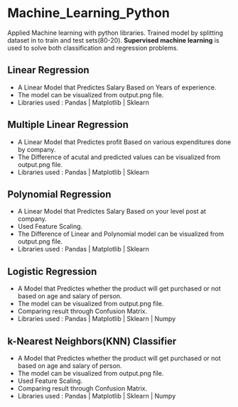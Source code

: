 # Machine_Learning_Python
Applied Machine learning with python libraries.
Trained model by splitting dataset in to train and test sets(80-20).
**Supervised machine learning** is used to solve both classification and regression problems.

## Linear Regression
- A Linear Model that Predictes Salary Based on Years of experience.
- The model can be visualized from output.png file.
- Libraries used : Pandas | Matplotlib | Sklearn

## Multiple Linear Regression
- A Linear Model that Predictes profit Based on various expenditures done by company.
- The Difference of acutal and predicted values can be visualized from output.png file.
- Libraries used : Pandas | Matplotlib | Sklearn

## Polynomial Regression
- A Linear Model that Predictes Salary Based on your level post at company.
- Used Feature Scaling.
- The Difference of Linear and Polynomial model can be visualized from output.png file.
- Libraries used : Pandas | Matplotlib | Sklearn

## Logistic Regression
- A Model that Predictes whether the product will get purchased or not based on age and salary of person.
- The model can be visualized from output.png file.
- Comparing result through Confusion Matrix.
- Libraries used : Pandas | Matplotlib | Sklearn | Numpy

## k-Nearest Neighbors(KNN) Classifier
- A Model that Predictes whether the product will get purchased or not based on age and salary of person.
- The model can be visualized from output.png file.
- Used Feature Scaling.
- Comparing result through Confusion Matrix.
- Libraries used : Pandas | Matplotlib | Sklearn | Numpy
